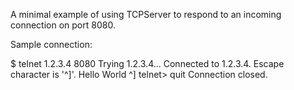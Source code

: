 
A minimal example of using TCPServer to respond to an incoming connection on port 8080.

Sample connection:

$ telnet 1.2.3.4 8080
Trying 1.2.3.4...
Connected to 1.2.3.4.
Escape character is '^]'.
Hello World
^]
telnet> quit
Connection closed.